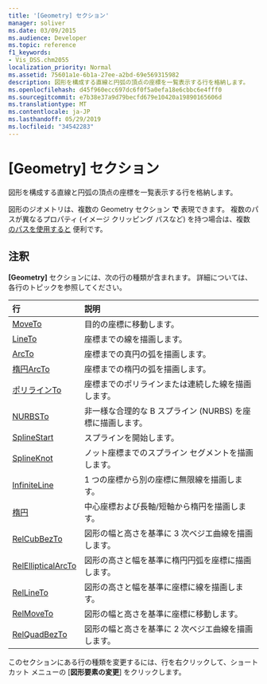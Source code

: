 ```yaml
---
title: '[Geometry] セクション'
manager: soliver
ms.date: 03/09/2015
ms.audience: Developer
ms.topic: reference
f1_keywords:
- Vis_DSS.chm2055
localization_priority: Normal
ms.assetid: 75601a1e-6b1a-27ee-a2bd-69e569315982
description: 図形を構成する直線と円弧の頂点の座標を一覧表示する行を格納します。
ms.openlocfilehash: d45f960ecc697dc6f0f5a0efa18e6cbbc6e4fff0
ms.sourcegitcommit: e7b38e37a9d79becfd679e10420a19890165606d
ms.translationtype: MT
ms.contentlocale: ja-JP
ms.lasthandoff: 05/29/2019
ms.locfileid: "34542283"
---
```

# <a name="geometry-section"></a>[Geometry] セクション

図形を構成する直線と円弧の頂点の座標を一覧表示する行を格納します。 
  
図形のジオメトリは、複数の Geometry セクション **で** 表現できます。 複数のパスが異なるプロパティ (イメージ クリッピング パスなど) を持つ場合は、複数 [のパスを使用すると](clippingpath-cell-foreign-image-info-section.md) 便利です。 
  
## <a name="remarks"></a>注釈

**[Geometry]** セクションには、次の行の種類が含まれます。 詳細については、各行のトピックを参照してください。 
  
|行|説明|
|:-----|:-----|
|[MoveTo](moveto-row-geometry-section.md) <br/> |目的の座標に移動します。  <br/> |
|[LineTo](lineto-row-geometry-section.md) <br/> |座標までの線を描画します。  <br/> |
|[ArcTo](arcto-row-geometry-section.md) <br/> |座標までの真円の弧を描画します。  <br/> |
|[楕円ArcTo](ellipticalarcto-row-geometry-section.md) <br/> |座標までの楕円の弧を描画します。  <br/> |
|[ポリラインTo](polylineto-row-geometry-section.md) <br/> |座標までのポリラインまたは連続した線を描画します。  <br/> |
|[NURBSTo](nurbsto-row-geometry-section.md) <br/> |非一様な合理的な B スプライン (NURBS) を座標に描画します。  <br/> |
|[SplineStart](splinestart-row-geometry-section.md) <br/> |スプラインを開始します。  <br/> |
|[SplineKnot](splineknot-row-geometry-section.md) <br/> |ノット座標までのスプライン セグメントを描画します。  <br/> |
|[InfiniteLine](infiniteline-row-geometry-section.md) <br/> |1 つの座標から別の座標に無限線を描画します。  <br/> |
|[楕円](ellipse-row-geometry-section.md) <br/> |中心座標および長軸/短軸から楕円を描画します。  <br/> |
|[RelCubBezTo](relcubbezto-row-geometry-section.md) <br/> |図形の幅と高さを基準に 3 次ベジエ曲線を描画します。  <br/> |
|[RelEllipticalArcTo](relellipticalarcto-row-geometry-section.md) <br/> |図形の高さと幅を基準に楕円円弧を座標に描画します。  <br/> |
|[RelLineTo](rellineto-row-geometry-section.md) <br/> |図形の高さと幅を基準に座標に線を描画します。  <br/> |
|[RelMoveTo](relmoveto-row-geometry-section.md) <br/> |図形の幅と高さを基準に座標に移動します。  <br/> |
|[RelQuadBezTo](relquadbezto-row-geometry-section.md) <br/> |図形の幅と高さを基準に 2 次ベジエ曲線を描画します。  <br/> |
   
このセクションにある行の種類を変更するには、行を右クリックして、ショートカット メニューの [**図形要素の変更**] をクリックします。 
  

